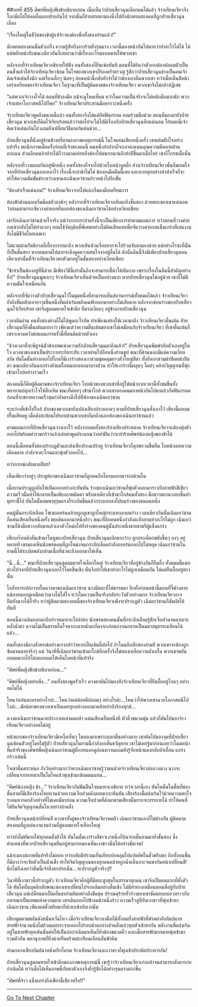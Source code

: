 ##บทที่ 455 ศิษย์พี่หญิงฟังข้าอธิบายก่อน
เมื่อเห็นว่าป๋ายเสี่ยวฉุนเลือกคนได้แล้ว จ้าวเทียนเจียวจึงโบกมือไล่ให้คนอื่นแยกย้ายกันไป จากนั้นก็ย้ายสายตามองนิ่งไปยังนักพรตสองคนที่ถูกป๋ายเสี่ยวฉุนเลือก

“เรื่องใหญ่ในชีวิตของข้าผู้แซ่จ้าวคงต้องพึ่งทั้งสองท่านแล้ว!”

นักพรตสองคนนั้นตัวเกร็ง ความรู้สึกถึงลางร้ายยิ่งรุนแรง เวลานี้มองหน้ากันไปมาทว่าทำอะไรไม่ได้ ได้แต่พยักหน้ารับขณะเดียวกันก็เอ่ยถามว่ามีเรื่องอะไรมอบหมายให้พวกเขา

หลังจากที่จ้าวเทียนเจียวอธิบายให้ฟัง คนทั้งสองก็ยืนเซ่อทันที ตอนที่ได้ยินว่าตัวเองต้องปลอมตัวเป็นคนชั่วแล้วให้จ้าวเทียนเจียวซ้อม ในใจของพวกเขาก็ร้องคร่ำครวญ รู้สึกว่าป๋ายเสี่ยวฉุนช่างเป็นคนเจ้าคิดเจ้าแค้นยิ่งนัก แค่เรื่องเล็กๆ น้อยๆ ก่อนหน้านี้กลับยังจำได้ว่าต้องเอาคืนพวกเขา ทว่าเมื่อเห็นสีหน้าเคร่งเครียดของจ้าวเทียนเจียว ในฐานะที่เป็นผู้ติดตามของจ้าวเทียนเจียว พวกเขาจึงไม่กล้าปฏิเสธ

“แต่พวกเจ้าวางใจได้ ตอนที่ข้าลงมือ แม้จะดูโหดเหี้ยม ทว่าในความเป็นจริงจะไม่หนักมือมากนัก พวกเจ้าแค่หาโอกาสหนีไปก็พอ” จ้าวเทียนเจียวประสานมือคารวะหนึ่งครั้ง

จ้าวเทียนเจียวพูดถึงขนาดนี้แล้ว คนทั้งสองจึงได้แต่กัดฟันกรอด ยอมร่วมมือด้วย ตอนที่มองมายังป๋ายเสี่ยวฉุน พวกเขาก็คิดไว้เรียบร้อยแล้วว่าต่อไปจะไม่ไปมีเรื่องกับป๋ายเสี่ยวฉุนอีกแน่นอน ไอ้หมอนี่เจ้าคิดเจ้าแค้นเกินไป แถมยังเปลี่ยนวิธีมาแก้แค้นด้วย...

ป๋ายเสี่ยวฉุนที่นั่งอยู่ด้านข้างหรี่ตามองภาพเหตุการณ์นี้ ในใจแค่นเสียงหนึ่งครั้ง เขาแค้นฝังใจอย่างแท้จริง พอนึกภาพเมื่อครั้งก่อนที่เจ้าสองคนนี้ คนหนึ่งอ้าปากก็จะเอาคะแนนคุณความดีหลายล้านคะแนน ส่วนอีกคนอ้าปากได้ก็วางมาดเย่อหยิ่งต้องให้ตนรอนานถึงห้าปีขึ้นมาเมื่อไหร่ เขาก็โกรธเมื่อนั้น

หลังจากที่วางแผนกันอยู่พักหนึ่ง คนทั้งสองก็จากไปด้วยใบหน้าบูดบึ้ง ส่วนจ้าวเทียนเจียวนั้นอิ่มเอมใจ จากที่ป๋ายเสี่ยวฉุนบอกเอาไว้ เรื่องนี้จะล่าช้าไม่ได้ ต้องลงมือคืนนี้เลย และหากทุกอย่างทำสำเร็จก็จะทำให้ความสัมพันธ์ระหว่างเขาและเฉินเยว่ซานก้าวหน้าไปอีกขั้น

“ต้องสำเร็จแน่นอน!” จ้าวเทียนเจียวจากไปและเริ่มลงมือเตรียมการ

ท้องฟ้าด้านนอกเริ่มมืดสลัวลงช้าๆ หลังจากที่จ้าวเทียนเจียวกลับมาถึงชั้นสอง ด้วยตบะของเขาแน่นอนว่าย่อมสามารถจัดวางค่ายกลที่นอกห้องของเฉินเยว่ซานได้อย่างเงียบเชียบ

เขารักเฉินเยว่ซานด้วยใจจริง แม้ว่าการกระทำครั้งนี้จะเป็นเพียงการทำตามแผนการ ทว่าตอนที่วางค่ายกลเขากลับไม่ได้ทำลวกๆ ยอมใช้วัตถุดิบที่พิเศษอย่างไม่คิดเสียดายเพื่อจัดวางค่ายกลแข็งแกร่งที่เล่นงานสิ่งไม่มีชีวิตโดยเฉพาะ

ไม่นานม่านรัตติกาลก็เยื้องกรายมาถึง พวกเสินซ่วนจื่ออยากจะไปร่วมจับตามองด้วย แต่อย่างไรซะที่นั่นก็เป็นชั้นสอง หากคนตามไปมากจะดึงดูดความสนใจจากผู้อื่นได้ ดังนั้นคืนนี้จึงมีเพียงป๋ายเสี่ยวฉุนคนเดียวเท่านั้นที่จ้าวเทียนเจียวพาตัวมาอยู่ในชั้นสองอย่างเงียบเชียบ

“ข้าจำเป็นต้องอยู่ที่นี่ด้วย มีเพียงวิธีนี้เท่านั้นถึงจะสามารถชี้นำได้ทันกาล เพราะเรื่องในคืนนี้สำคัญอย่างยิ่ง!” ป๋ายเสี่ยวฉุนพูดเบาๆ จ้าวเทียนเจียวเห็นด้วยเป็นอย่างมาก หากป๋ายเสี่ยวฉุนไม่อยู่ด้วย เขาก็ไม่มีความมั่นใจเหมือนกัน

หลังจากที่จัดวางตัวป๋ายเสี่ยวฉุนไว้ในมุมหนึ่งที่สามารถเห็นสถานการณ์ทั้งหมดได้แล้ว จ้าวเทียนเจียวยังถึงขั้นหยิบเอาอาวุธชิ้นหนึ่งที่แฝงเร้นพลังคนฟ้าออกมาอย่างไม่เสียดาย หลังจากซ่อนร่างของป๋ายเสี่ยวฉุนไว้เรียบร้อย เขาจึงสูดลมหายใจเข้าลึก ยืนรอเงียบๆ อยู่ข้างกายป๋ายเสี่ยวฉุน

เวลาผันผ่าน คนทั้งสองต่างก็ไม่ได้พูดอะไรกัน ทำเพียงแค่รอให้เวลามาถึง จ้าวเทียนเจียวตื่นเต้น ป๋ายเสี่ยวฉุนก็ยิ่งตื่นเต้นมากกว่า เพียงแต่ว่าความตื่นเต้นของเขาไม่เหมือนกับจ้าวเทียนเจียว ที่เขาตื่นเต้นก็เพราะคาดหวังต่อแผนการครั้งนี้ที่ตนคิดด้วยตัวเอง

“ช่วงเวลาที่จะพิสูจน์ตัวข้าเทพแห่งความรักป๋ายเสี่ยวฉุนมาถึงแล้ว!” ป๋ายเสี่ยวฉุนพึมพำกับตัวเองอยู่ในใจ ดวงตาของเขาเป็นประกายระยิบระยับ เวลาผ่านไปอีกหนึ่งก้านธูป ขณะที่ด้านนอกมีแต่ความเงียบสงัด ทันใดนั้นห่างออกไปไกลก็มีเงาร่างสองเงาสวมชุดคลุมยาวตัวใหญ่สีดำ ทั้งยังเอาสวมผ้าปิดหน้าปิดตา ขณะเดียวกันนอกร่างยังแผ่ไอหมอกออกมาบางส่วน ทำให้เงาร่างนี้ผลุบๆ โผล่ๆ คล้ายวิญญาณที่พุ่งเข้ามาใกล้อย่างรวดเร็ว

สองคนนี้ก็คือผู้ติดตามของจ้าวเทียนเจียว ใบหน้าของพวกเขาที่อยู่ใต้หน้ากากเวลานี้ทั้งขมขื่นทั้งพยายามปลุกเร้าใจให้ฮึกเหิม ขณะที่ค่อยๆ เข้ามาใกล้ พวกเขาสองคนมองหน้ากันไปมาแล้วกัดฟันกรอด ก่อนที่จะขยายความเร็วสุดกำลังตรงดิ่งไปที่ห้องของเฉินเยว่ซาน

ระหว่างที่เข้าไปใกล้ ปากของพวกเขายังเปล่งเสียงประหลาดๆ ตามที่ป๋ายเสี่ยวฉุนสั่งเอาไว้ เสียงนี้แหลมปรี๊ดเสียดหู เมื่อดังสะท้อนไปรอบด้านพวกเขาก็มาถึงนอกห้องของเฉินเยว่ซานแล้ว

ตามแผนการที่ป๋ายเสี่ยวฉุนวางเอาไว้ หลังจากคนทั้งสองร้องเสียงประหลาด จ้าวเทียนเจียวจะต้องพุ่งตัวออกไปพร้อมคำรามกร้าวแล้วเอ่ยคำพูดประมาณว่าอย่าฝันว่าจะทำร้ายศิษย์น้องหญิงของข้าได้

ตอนนี้เมื่อคนทั้งสองปรากฏตัวและส่งเสียงร้องแปร่งหู จ้าวเทียนเจียวก็ลุกพรวดขึ้นยืน ใบหน้าเผยความเดือดดาล กำลังจะตะโกนและพุ่งตัวออกไป...

ทว่าการณ์กลับตาลปัตร!

เห็นเพียงว่าอยู่ๆ ประตูห้องของเฉินเยว่ซานก็ถูกคนถีบโครมออกมาจากด้านใน

เมื่อบานประตูถูกถีบให้เปิดออกอย่างกะทันหัน ร่างของเฉินเยว่ซานก็พุ่งตัวออกมาราวกับสายฟ้าสีเขียว ความเร็วนั้นทำให้กลายเป็นเพียงภาพติดตา พริบตาเดียวก็เข้ามาใกล้คนทั้งสอง มือขวาของนางยกขึ้นทำมุทราชี้ไป ทันใดนั้นลมพายุรุนแรงก็ระเบิดขึ้นแล้วกระแทกลงไปบนร่างของคนคนหนึ่ง

คนผู้นั้นกระอักเลือด โซเซถอยร่นคล้ายถูกภูเขาลูกใหญ่กระแทกลงบนร่าง เวลาเดียวกันนั้นเฉินเยว่ซานก็แค่นเสียงเย็นหนึ่งครั้ง พอเดินออกมาหนึ่งก้าว ขณะที่อีกคนหนึ่งกำลังตะลึงลานทำอะไรไม่ถูก เฉินเยว่ซานก็ดึงมือขวากลับมาแล้วเอาหัวโหม่งไปยังร่างของคนผู้นั้นประหนึ่งชายชาตรีผู้แข็งแกร่ง

เสียงกร๊อบดังลั่นเข้ามาในหูของป๋ายเสี่ยวฉุน ป๋ายเสี่ยวฉุนเบิกตากว้าง ลูกกระเดือกขยับขึ้นๆ ลงๆ อยู่หลายที เขามองเห็นนักพรตคนที่ถูกโหม่งจนกระอักเลือดกำลังถอยร่นออกไปไม่หยุด เฉินเยว่ซานในยามนี้ได้ระเบิดพลังกล้ามเนื้อที่น่าตะลึงออกมาให้เห็น

“นี่...นี่...” ขณะที่ป๋ายเสี่ยวฉุนสูดลมหายใจเฮือกใหญ่ จ้าวเทียนเจียวที่อยู่ข้างกันก็ยืนอึ้ง ทั้งหมดนี้แตกต่างไปจากที่ป๋ายเสี่ยวฉุนบอกไว้โดยสิ้นเชิง นั่นจึงทำให้เขาทำอะไรไม่ถูกเหมือนกัน ได้แต่ยืนบื้ออยู่ตรงนั้น

ไอสังหารเปล่งวาบในดวงตาของเฉินเยว่ซาน นางมีตบะที่ไม่ธรรมดา อีกทั้งก่อนหน้านี้ตอนที่จี้ฟางตาย แม้ภายนอกดูเหมือนว่านางไม่ใส่ใจ ทว่าในความเป็นจริงกลับระวังตัวอย่างมาก จ้าวเทียนเจียวอาจปิดบังนางได้ก็จริง ทว่าผู้ติดตามสองคนนี้ของจ้าวเทียนเจียวเพิ่งจะปรากฏตัว เฉินเยว่ซานก็สัมผัสได้ทันที

ตอนนี้นางเดินออกมาอีกก้าวหมายจะไล่ล่าต่อ นักพรตสองคนนั้นที่กระอักเลือดรู้สึกเจ็บปวดจนแทบจะหลั่งน้ำตา ความไม่เป็นธรรมในใจหากกลายน้ำตาก็คงจะเอ่อนองจนกลายเป็นมหาสมุทรทงเทียนได้แล้ว...

คนทั้งสองมีลางสังหรณ์อย่างแรงกล้าว่าหากเป็นเช่นนี้ต่อไป ถ้าโดนอีกสักสองสามที พวกเขาจะต้องถูกซ้อมจนตายจริงๆ แน่ วินาทีที่เฉินเยว่ซานเข้ามาใกล้อีกครั้งจึงไม่หลงเหลือความลังเลใด พวกเขาพลันถอดหมวกไอ้โม่งออกเผยให้เห็นใบหน้าที่แท้จริง

“ศิษย์พี่หญิงฟังข้าอธิบายก่อน...”

“ศิษย์พี่หญิงอย่าเพิ่ง...” คนทั้งสองพูดรัวเร็ว ดวงตาหันไปมองยังจ้าวเทียนเจียวที่ยืนบื้ออยู่ไกลๆ อย่างอดไม่ได้

ไหนว่าเล่นละครอย่างไรล่ะ...ไหนว่าแค่ต่อยตีปลอมๆ อย่างไรล่ะ...ไหนว่าให้พวกเขาฉวยโอกาสหนีไปไงล่ะ...นัยน์ตาของพวกเขาเปิดเผยทุกอย่างออกมาคล้ายกำลังร้องทุกข์...

ดวงตาเฉินเยว่ซานฉายประกายแสงคมกล้า แค่นเสียงเย็นหนึ่งที หัวคิ้วขมวดมุ่น แล้วก็หันไปมองจ้าวเทียนเจียวอย่างอดไม่อยู่

หน้าผากของจ้าวเทียนเจียวมีเหงื่อเย็นๆ ไหลลงมาเพราะแตกตื่นอย่างมาก เขาหันไปมองจุดที่ป๋ายเสี่ยวฉุนซ่อนตัวอยู่โดยไม่รู้ตัว ป๋ายเสี่ยวฉุนในยามนี้กำลังอกสั่นขวัญหาย เขาไม่เคยรู้มาก่อนเลยว่าโฉมหน้าที่แท้จริงของศิษย์พี่หญิงเฉินเยว่ซานผู้ที่ภายนอกดูอ่อนหวานแถมยังรู้จักหน้าแดงกลับป่าเถื่อน แกร่งกร้าวเช่นนี้

ใจเขาตื่นตระหนก กังวัลอย่างมากว่าหากเฉินเยว่ซานรู้ว่าตนช่วยจ้าวเทียนเจียวล่อลวงนาง นางจะเปลี่ยนจากอายมาเป็นโมโหแล้วพุ่งเข้ามาซ้อมตนแทน...

“ศิษย์น้องหญิง ข้า...” จ้าวเทียนเจียวกัดฟันฝืนใจหมายจะอธิบาย ทว่าเวลานี้เอง ทันใดนั้นในพื้นที่ของชั้นสามก็มีเสียงร้องโหยหวนด้วยความเจ็บปวดดังลอยมากะทันหัน เสียงร้องนี้แฝงเร้นไว้ด้วยความตกใจระคนหวาดกลัวอย่างที่ไม่เคยมีมาก่อน ความเจ็บปวดที่ดังมาตามเสียงนั้นยากจะบรรยายได้ ทำให้คนที่ได้ยินจิตวิญญาณสั่นไหวอย่างบ้าคลั่ง

ป๋ายเสี่ยวฉุนหน้าเปลี่ยนสี ดวงตาทั้งคู่ของจ้าวเทียนเจียวหดตัว เฉินเยว่ซานเองก็ไม่ต่างกัน ผู้ติดตามสองคนที่ถูกเล่นงานจนอ่วมก็สูดลมหายใจเฮือกใหญ่

ทว่ายังไม่ทันรอให้ทุกคนตั้งตัวได้ ทันใดนั้นเงาร่างสีขาวเงาหนึ่งก็บินจากชั้นสามมายังชั้นสอง ซึ่งตำแหน่งที่พวกป๋ายเสี่ยวฉุนยืนอยู่สามารถมองเห็นเงาขาวนั่นได้อย่างชัดเจน!

แม้จะมองสภาพที่แท้จริงไม่ออก ทว่ากลับมีปราณเย็นเยียบปกคลุมไปแปดทิศในชั่วพริบตา อีกทั้งบนพื้นก็มีลางว่าจะจับตัวเป็นน้ำแข็ง ทำให้จิตวิญญาณของทุกคนคล้ายถูกน้ำแข็งเกาะจนพากันหน้าเปลี่ยนสี!
นึกไม่ถึงเลยว่าคืนนี้เจ้าสิ่งสกปรกนั่น...จะปรากฏตัวจริงๆ!!

วินาทีที่เงาขาวนี้ปรากฏตัว จ้าวเทียนเจียวคือผู้ที่มีตบะสูงสุดในบรรดาทุกคน เขาจึงเป็นคนแรกที่ตั้งตัวได้ ทันใดนั้นบุคลิกลักษณะของเขาเปลี่ยนไปจากเดิมอย่างสิ้นเชิง ไม่มีท่าทางเหมือนตอนที่อยู่กับป๋ายเสี่ยวฉุน แต่เปลี่ยนมาเป็นเย็นชาอำมหิตอย่างถึงขีดสุด ปราณดุร้ายทั่วร่างของเขาซัดตลบอบอวลราวกับกลายมาเป็นเทพแห่งความตาย เขาเดินออกไปข้างหน้าหนึ่งก้าว ความเร็วสูสีกับเงาขาวที่พุ่งเข้าหาเฉินเยว่ซาน เพียงแค่ชั่วพริบตาก็ปะทะเข้ากับเงานั่น

เสียงตูมตามพลันดังสนั่นหวั่นไหว เมื่อจ้าวเทียนเจียวลงมือก็มีทั้งลมทั้งสายฟ้าที่ฟาดผ่าดังกัมปนาท สายฟ้าจำนวนนับไม่ถ้วนแผ่กระจายออกไปรอบด้านอย่างบ้าคลั่งแล้วหุบตัวเข้าหากัน พลังงานที่แฝงเร้นอยู่ในสายฟ้าทุกเส้นนั้นต่อให้เป็นก่อกำเนิดมาเห็นก็ยังต้องขมวดคิ้ว และเมื่อสายฟ้ามากมายพุ่งเข้ามารวมตัวกัน พลานุภาพก็ยิ่งน่าครั่นคร้ามสะเทือนเลือนลั่นฟ้าดิน

ท่ามกลางเสียงกัมปนาทดังครึกโครม จ้าวเทียนเจียวและเงาขาวก็พุ่งเข้าประหัตประหารกัน!

ป๋ายเสี่ยวฉุนสูดลมหายใจเข้าลึกมองภาพเหตุการณ์นี้ เขารู้ว่าจ้าวเทียนเจียวเก่งกล้าจนสามารถสังหารก่อกำเนิดได้ ทว่าเมื่อได้เห็นภาพนี้กับตาตัวเองจึงยิ่งรู้สึกได้อย่างรุนแรงมากขึ้น

“ศิษย์พี่จ้าว แข็งแกร่งถึงเพียงนี้เชียวหรือ!!”


------


[Go To Next Chapter]( ./78.md)